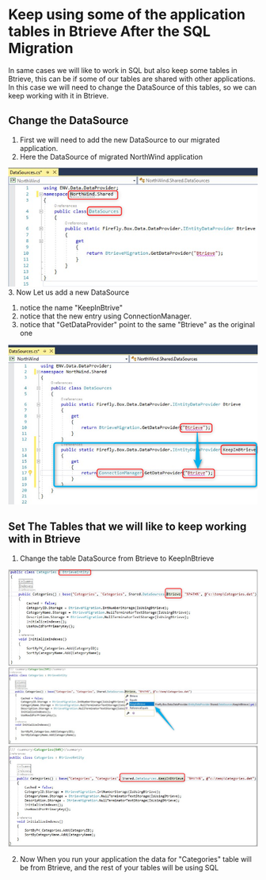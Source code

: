 ﻿# Keep using some of the application tables in Btrieve After the SQL Migration
In same cases we will like to work in SQL but also keep some tables in Btrieve, this can be if some of our tables are shared with other applications.
In this case we will need to change the DataSource of this tables, so we can keep working with it in Btrieve.

## Change the DataSource

1. First we will need to add the new DataSource to our migrated application.
2. Here the DataSource of migrated NorthWind application

![](2019-01-03_16h27_39.png)
3. Now Let us add a new DataSource
   1. notice the name "KeepInBtrive"
   2. notice that the new entry using ConnectionManager.
   3. notice that "GetDataProvider" point to the same "Btrieve" as the original one

![](2019-01-03_16h33_29.png)

## Set The Tables that we will like to keep working with in Btrieve

1. Change the table DataSource from Btrieve to KeepInBtrieve

![](2019-01-03_16h47_07.png)
![](2019-01-03_16h48_25.png)
![](2019-01-03_16h49_12.png)

2. Now When you run your application the data for "Categories" table will be from Btrieve, and the rest of your tables will be using SQL

